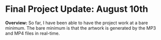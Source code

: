 # Final Project Update: August 10th

**Overview:** So far, I have been able to have the project work at a bare minimum.  The bare minimum is that the artwork is generated by the MP3 and MP4 files in real-time.
